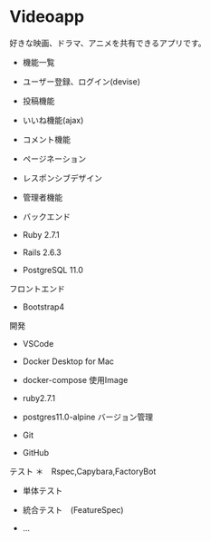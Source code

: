 # Videoapp

好きな映画、ドラマ、アニメを共有できるアプリです。


* 機能一覧
* ユーザー登録、ログイン(devise)
* 投稿機能
* いいね機能(ajax)
* コメント機能
* ページネーション
* レスポンシブデザイン
* 管理者機能

* バックエンド
* Ruby 2.7.1
* Rails 2.6.3
* PostgreSQL 11.0

フロントエンド
* Bootstrap4

開発
* VSCode
* Docker Desktop for Mac
* docker-compose
使用Image
* ruby2.7.1
* postgres11.0-alpine
バージョン管理

* Git
* GitHub

テスト
＊　Rspec,Capybara,FactoryBot
* 単体テスト
* 統合テスト　(FeatureSpec)

* ...
